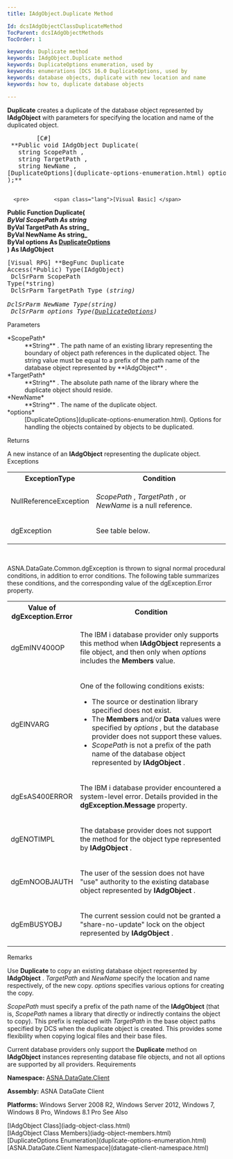 ```yaml
---
title: IAdgObject.Duplicate Method

Id: dcsIAdgObjectClassDuplicateMethod
TocParent: dcsIAdgObjectMethods
TocOrder: 1

keywords: Duplicate method
keywords: IAdgObject.Duplicate method
keywords: DuplicateOptions enumeration, used by
keywords: enumerations [DCS 16.0 DuplicateOptions, used by
keywords: database objects, duplicate with new location and name
keywords: how to, duplicate database objects

---
```


**Duplicate** creates a duplicate of the database object represented by **IAdgObject** with parameters for specifying the location and name of the duplicated object.
<pre>        <span class="lang">[C#]</span>
 **Public void IAdgObject Duplicate(<br />   string ScopePath ,<br />   string TargetPath ,<br />   string NewName ,<br />[DuplicateOptions](duplicate-options-enumeration.html) options<br />);** 
      </pre>
      <pre>        <span class="lang">[Visual Basic] </span>
 **Public Function Duplicate(_<br />     ByVal ScopePath As string_<br />     ByVal TargetPath As string_<br />     ByVal NewName As string_<br />     ByVal options As [DuplicateOptions](duplicate-options-enumeration.html)<br />) As IAdgObject** 
      </pre>
      <pre class="prettyprint">
        <span class="lang">[Visual RPG]</span>
 **BegFunc Duplicate Access(*Public) Type(IAdgObject)<br />   DclSrParm ScopePath Type(*string)<br />   DclSrParm TargetPath Type (*string)<br />   DclSrParm NewName Type(*string)<br />   DclSrParm options Type([DuplicateOptions](duplicate-options-enumeration.html))** 
      </pre>

Parameters

<dl>
        <dt>
 *ScopePath* 
        </dt>
        <dd>
**String** . The path name of an existing library representing the boundary of object path references in the duplicated object. The string value must be equal to a prefix of the path name of the database object represented by **IAdgObject** .
</dd>
        <dt>
 *TargetPath* 
        </dt>
        <dd>
**String** . The absolute path name of the library where the duplicate object should reside.
</dd>
        <dt>
 *NewName* 
        </dt>
        <dd>
**String** . The name of the duplicate object.
</dd>
        <dt>
 *options* 
        </dt>
        <dd>
[DuplicateOptions](duplicate-options-enumeration.html). Options for handling the objects contained by objects to be duplicated.
</dd>
</dl>

Returns

A new instance of an **IAdgObject** representing the duplicate object.
Exceptions

<table class="dtTABLE" id="Table3" cellspacing="0">
          <colgroup span="1">
            <col align="middles" span="1" valign="top" width="20%" style="FONT-WEIGHT: bold" />
            <col span="1" width="70%" />
          </colgroup>
          <tr>
            <th colspan="1" rowspan="1">
							ExceptionType</th>
            <th colspan="1" rowspan="1">
							Condition</th>
          </tr>
          <tr>
            <td colspan="1" rowspan="1">

NullReferenceException
</td>
            <td colspan="1" rowspan="1">

*ScopePath* , *TargetPath* , or *NewName* is a null reference.
</td>
          </tr>
          <tr>
            <td colspan="1" rowspan="1">

dgException
</td>
            <td colspan="1" rowspan="1">

See table below.
</td>
          </tr>
</table>

<br />

ASNA.DataGate.Common.dgException is thrown to signal normal procedural conditions, in addition to error conditions. The following table summarizes these conditions, and the corresponding value of the <span>dgException.Error</span> property.
<br />

<table class="dtTABLE" id="Table2" cellspacing="0">
          <colgroup span="1">
            <col span="1" width="20%" style="FONT-WEIGHT: bold" />
            <col span="1" width="70%" />
          </colgroup>
          <tr>
            <th colspan="1" rowspan="1" style="height: 23px">
							Value of dgException.Error</th>
            <th colspan="1" rowspan="1" style="height: 23px">
							Condition</th>
          </tr>
          <tr>
            <td colspan="1" rowspan="1">

dgEmINV400OP
</td>
            <td colspan="1" rowspan="1">

The IBM i database provider only supports this method when **IAdgObject** represents a file object, and then only when *options* includes the **Members** value.
</td>
          </tr>
          <tr>
            <td colspan="1" rowspan="1">

dgEINVARG
</td>
            <td colspan="1" rowspan="1">

One of the following conditions exists: 

- The source or destination library specified does not exist.
- The **Members**  and/or **Data**  values were specified 
										by *options* , but the database provider does not support these 
									values.
- *ScopePath*  is not a prefix of the path name of the database object 
										represented by **IAdgObject** .

</td>
          </tr>
          <tr>
            <td colspan="1" rowspan="1">

dgEsAS400ERROR
</td>
            <td colspan="1" rowspan="1">

The IBM i database provider encountered a system-level error. Details provided in the **dgException.Message** property.
</td>
          </tr>
          <tr>
            <td colspan="1" rowspan="1">

dgENOTIMPL
</td>
            <td colspan="1" rowspan="1">

The database provider does not support the method for the object type represented by **IAdgObject** .
</td>
          </tr>
          <tr>
            <td colspan="1" rowspan="1">

dgEmNOOBJAUTH
</td>
            <td colspan="1" rowspan="1">

The user of the session does not have "use" authority to the existing database object represented by **IAdgObject** .
</td>
          </tr>
          <tr>
            <td colspan="1" rowspan="1">

dgEmBUSYOBJ
</td>
            <td colspan="1" rowspan="1">

The current session could not be granted a "share-no-update" lock on the object represented by **IAdgObject** .
</td>
          </tr>
</table>

Remarks

Use **Duplicate** to copy an existing database object represented by **IAdgObject** . *TargetPath* and *NewName* specify the location and name respectively, of the new copy. *options* specifies various options for creating the copy.

*ScopePath* must specify a prefix of the path name of the **IAdgObject** (that is, *ScopePath* names a library that directly or indirectly contains the object to copy). This prefix is replaced with *TargetPath* in the base object paths specified by DCS when the duplicate object is created. This provides some flexibility when copying logical files and their base files.

Current database providers only support the **Duplicate** method on **IAdgObject** instances representing database file objects, and not all options are supported by all providers.
Requirements

<span> **Namespace:** [ASNA.DataGate.Client](datagate-client-namespace.html) </span> 

<span> **Assembly:** ASNA DataGate Client</span> 

**Platforms:** Windows Server 2008 R2, Windows Server 2012, Windows 7, Windows 8 Pro, Windows 8.1 Pro 
See Also

<dl />
      [IAdgObject Class](iadg-object-class.html)
      <br />
      [IAdgObject Class Members](iadg-object-members.html)
      <br />
      [DuplicateOptions Enumeration](duplicate-options-enumeration.html)
      <br />
      [ASNA.DataGate.Client Namespace](datagate-client-namespace.html)


